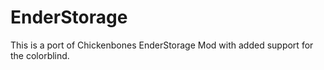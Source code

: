 EnderStorage
============

This is a port of Chickenbones EnderStorage Mod with added support for the colorblind.
